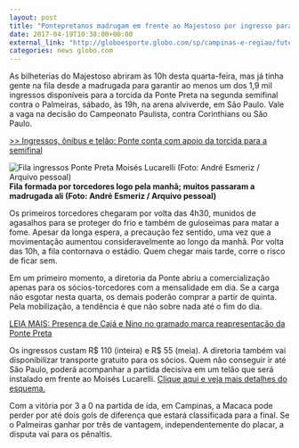```yaml
---
layout: post
title: "Pontepretanos madrugam em frente ao Majestoso por ingresso para semi"
date: 2017-04-19T10:38:00+00:00
external_link: "http://globoesporte.globo.com/sp/campinas-e-regiao/futebol/times/ponte-preta/noticia/2017/04/pontepretanos-madrugam-em-frente-ao-majestoso-por-ingresso-para-semi.html"
categories: news globo.com
---
```

As bilheterias do Majestoso abriram às 10h desta quarta-feira, mas já tinha gente na fila desde a madrugada para garantir ao menos um dos 1,9 mil ingressos disponíveis para a torcida da Ponte Preta na segunda semifinal contra o Palmeiras, sábado, às 19h, na arena alviverde, em São Paulo. Vale a vaga na decisão do Campeonato Paulista, contra Corinthians ou São Paulo.

[\>\>&nbsp;Ingressos, ônibus e telão: Ponte conta com apoio da torcida para a semifinal](http://globoesporte.globo.com/sp/campinas-e-regiao/futebol/times/ponte-preta/noticia/2017/04/ponte-preta-prioriza-camisa-10-e-abre-venda-de-ingressos-contra-o-palmeiras.html)

 ![Fila ingressos Ponte Preta Moisés Lucarelli (Foto: André Esmeriz / Arquivo pessoal)](http://s2.glbimg.com/y5wuR1zVe8nA99pswoG4kBk19A8=/0x120:1280x862/690x400/s.glbimg.com/es/ge/f/original/2017/04/19/fila21.jpg "Fila ingressos Ponte Preta Moisés Lucarelli (Foto: André Esmeriz / Arquivo pessoal)")**Fila formada por torcedores logo pela manhã; muitos passaram a madrugada ali (Foto: André Esmeriz / Arquivo pessoal)**

Os primeiros torcedores chegaram por volta das 4h30, munidos de agasalhos para se proteger do frio e também de guloseimas para matar a fome. Apesar da longa espera, a precaução fez sentido, uma vez que a movimentação aumentou consideravelmente ao longo da manhã. Por volta das 10h, a fila contornava o estádio. Quem chegar mais tarde, corre o risco de ficar sem.&nbsp;

Em um primeiro momento, a diretoria da Ponte abriu a comercialização apenas para os sócios-torcedores com a mensalidade em dia. Se a carga não esgotar nesta quarta, os demais poderão comprar a partir de quinta. Pela mobilização, a tendência é que não sobre nada até o fim do dia.

[LEIA MAIS:&nbsp;Presença de Cajá e Nino no gramado marca reapresentação da Ponte Preta](http://globoesporte.globo.com/sp/campinas-e-regiao/futebol/times/ponte-preta/noticia/2017/04/presenca-de-caja-e-nino-no-gramado-marca-reapresentacao-da-ponte-preta.html)

Os ingressos custam R$ 110 (inteira) e R$ 55 (meia). A diretoria também vai disponibilizar transporte gratuito para os sócios. Quem não conseguir ir até São Paulo, poderá acompanhar a partida decisiva em um telão que será instalado em frente ao Moisés Lucarelli. [Clique aqui e veja mais detalhes do esquema.](http://globoesporte.globo.com/sp/campinas-e-regiao/futebol/times/ponte-preta/noticia/2017/04/ponte-preta-prioriza-camisa-10-e-abre-venda-de-ingressos-contra-o-palmeiras.html)  
  
Com a vitória por 3 a 0 na partida de ida, em Campinas, a Macaca pode perder por até dois gols de diferença que estará classificada para a final. Se o Palmeiras ganhar por três de vantagem, independentemente do placar, a disputa vai para os pênaltis.&nbsp;

